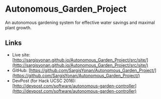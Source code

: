 # Autonomous_Garden_Project

An autonomous gardening system for effective water savings and maximal plant growth.

## Links
* Live site: [http://sargisyonan.github.io/Autonomous_Garden_Project/src/site/](http://sargisyonan.github.io/Autonomous_Garden_Project/src/site/)
* GitHub: [https://github.com/SargisYonan/Autonomous_Garden_Project/](https://github.com/SargisYonan/Autonomous_Garden_Project/)
* DevPost (for Hack UCSC 2016): [http://devpost.com/software/autonomous-garden-controller](http://devpost.com/software/autonomous-garden-controller)
